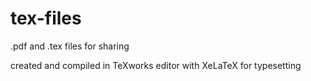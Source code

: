 # tex-files
.pdf and .tex files for sharing

created and compiled in TeXworks editor with XeLaTeX for typesetting
